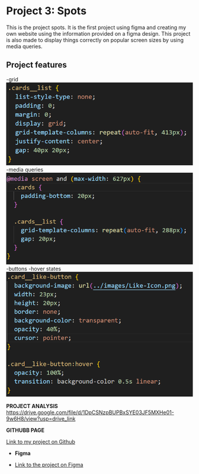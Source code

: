 # Project 3: Spots

This is the project spots. It is the first project using figma and creating my own website using the information provided on a figma design. This project is also made to display things correctly on popular screen sizes by using media queries.

## Project features

-grid
![grid example](./images/demo/grid.png)
-media queries
![media example](./images/demo/media.png)
-buttons
-hover states
![button and hover states example](./images/demo/button_&_hover.png)

**PROJECT ANALYSIS**
https://drive.google.com/file/d/1DpCSNzpBUPBxSYE03JF5MXHe01-9w6H8/view?usp=drive_link

**GITHUBB PAGE**

[Link to my project on Github](https://samwaxman7.github.io/se_project_spots)

- **Figma**

- [Link to the project on Figma](https://www.figma.com/file/BBNm2bC3lj8QQMHlnqRsga/Sprint-3-Project-%E2%80%94-Spots?type=design&node-id=2%3A60&mode=design&t=afgNFybdorZO6cQo-1)
